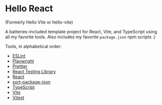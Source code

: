 # Hello React

(Formerly Hello Vite or hello-vite)

A batteries-included template project for React, Vite, and TypeScript using all my favorite tools. Also includes my favorite `package.json` npm scripts :)

Tools, in alphabetical order:

-   [ESLint](https://eslint.org)
-   [Playwright](https://playwright.dev)
-   [Prettier](https://prettier.io)
-   [React Testing Library](https://testing-library.com/docs/react-testing-library/intro)
-   [React](https://react.dev)
-   [sort-package-json](https://github.com/keithamus/sort-package-json)
-   [TypeScript](https://typescriptlang.org)
-   [Vite](https://vite.dev)
-   [Vitest](https://vitest.dev)
